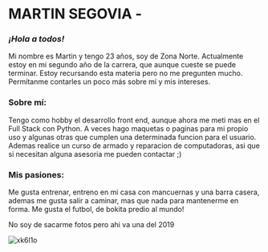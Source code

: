 # MARTIN SEGOVIA -
### *¡Hola a todos!*

Mi nombre es Martin y tengo 23 años, soy de Zona Norte. Actualmente estoy en mi segundo año de la carrera, que aunque cueste se puede terminar. Estoy recursando esta materia pero no me pregunten mucho.
Permítanme contarles un poco más sobre mí y mis intereses.

### Sobre mí:
Tengo como hobby el desarrollo front end, aunque ahora me meti mas en el Full Stack con Python. A veces hago maquetas o paginas para mi propio uso y algunas otras que cumplen una determinada funcion para el usuario.
Ademas realice un curso de armado y reparacion de computadoras, asi que si necesitan alguna asesoria me pueden contactar ;)

### Mis pasiones:
Me gusta entrenar, entreno en mi casa con mancuernas y una barra casera, ademas me gusta salir a caminar, mas que nada para mantenerme en forma.
Me gusta el futbol, de bokita predio al mundo!

No soy de sacarme fotos pero ahi va una del 2019

![xk6l1o](https://github.com/pdepviernestm/2024-presentacion-marsegovia/assets/83015187/5e1eff54-168b-4f48-aad1-47f0f5e4e6fa)
